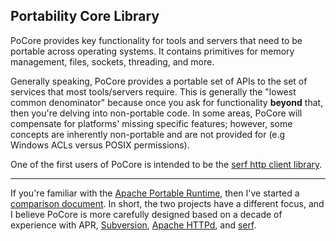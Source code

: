 ## Portability Core Library ##

PoCore provides key functionality for tools and servers that need to be portable across operating systems. It contains primitives for memory management, files, sockets, threading, and more.

Generally speaking, PoCore provides a portable set of APIs to the set of services that most tools/servers require. This is generally the "lowest common denominator" because once you ask for functionality **beyond** that, then you're delving into non-portable code. In some areas, PoCore will compensate for platforms' missing specific features; however, some concepts are inherently non-portable and are not provided for (e.g Windows ACLs versus POSIX permissions).

One of the first users of PoCore is intended to be the [serf http client library](http://code.google.com/p/serf/).


---

If you're familiar with the [Apache Portable Runtime](http://apr.apache.org/), then I've started a [comparison document](APRComparison.md). In short, the two projects have a different focus, and I believe PoCore is more carefully designed based on a decade of experience with APR, [Subversion](http://subversion.apache.org/), [Apache HTTPd](http://httpd.apache.org/), and [serf](http://code.google.com/p/serf/).